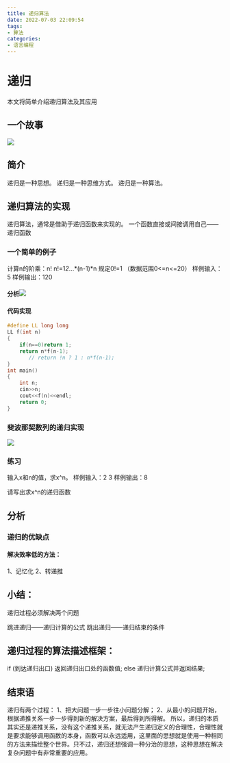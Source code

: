 ```yaml
---
title: 递归算法
date: 2022-07-03 22:09:54
tags:
- 算法
categories: 
- 语言编程
---
```


# 递归

<p class="note note-primary">本文将简单介绍递归算法及其应用</p>

## 一个故事

 ![](https://pic.imgdb.cn/item/62c1a6bd5be16ec74a36c0b5.png)

## 简介

递归是一种思想。
递归是一种思维方式。
递归是一种算法。

## 递归算法的实现

递归算法，通常是借助于递归函数来实现的。
一个函数直接或间接调用自己——递归函数

### 一个简单的例子

计算n的阶乘：n!
n!=1*2*...*(n-1)*n
规定0!=1
（数据范围0<=n<=20）
样例输入：5
样例输出：120

#### 分析![](https://pic.imgdb.cn/item/62c1a8085be16ec74a3895ce.png)

#### 代码实现

```c++
#define LL long long
LL f(int n)
{
	if(n==0)return 1;
	return n*f(n-1);
       // return !n ? 1 : n*f(n-1);
}
int main()
{
	int n;
	cin>>n;
	cout<<f(n)<<endl; 
	return 0;
}
```

### 斐波那契数列的递归实现

![](https://pic.imgdb.cn/item/62c1ada15be16ec74a4028dd.png)

### 练习

输入x和n的值，求x^n。
样例输入：2 3
样例输出：8

请写出求x^n的递归函数

## 分析

### 递归的优缺点

#### 解决效率低的方法：

1、记忆化
2、转递推

## 小结：

递归过程必须解决两个问题

跳进递归——递归计算的公式
跳出递归——递归结束的条件

## 递归过程的算法描述框架：

if (到达递归出口)
		返回递归出口处的函数值;
else
		递归计算公式并返回结果;

## 结束语

递归有两个过程：
1、把大问题一步一步往小问题分解；
2、从最小的问题开始，根据递推关系一步一步得到新的解决方案，最后得到所得解。
所以，递归的本质其实还是递推关系，没有这个递推关系，就无法产生递归定义的合理性，合理性就是要求能够调用函数的本身，函数可以永远适用，这里面的思想就是使用一种相同的方法来描绘整个世界。只不过，递归还想强调一种分治的思想，这种思想在解决复杂问题中有非常重要的应用。
